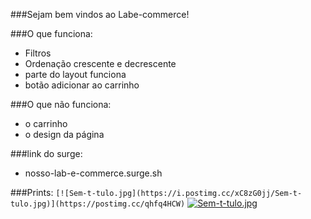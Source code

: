 ###Sejam bem vindos ao Labe-commerce! 

###O que funciona:
- Filtros 
- Ordenação crescente e decrescente
- parte do layout funciona 
- botão adicionar ao carrinho

###O que não funciona:
- o carrinho
- o design da página

###link do surge:
- nosso-lab-e-commerce.surge.sh

###Prints:
```[![Sem-t-tulo.jpg](https://i.postimg.cc/xC8zG0jj/Sem-t-tulo.jpg)](https://postimg.cc/qhfq4HCW)```
[![Sem-t-tulo.jpg](https://i.postimg.cc/xC8zG0jj/Sem-t-tulo.jpg)](https://postimg.cc/qhfq4HCW)
